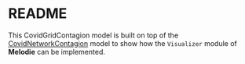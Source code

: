 # README

This CovidGridContagion model is built on top of the 
[CovidNetworkContagion](https://github.com/ABM4ALL/CovidNetworkContagion) 
model to show how the ``Visualizer`` module of **Melodie** can be implemented.
